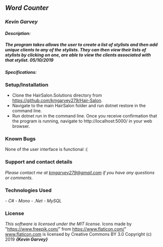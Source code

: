 ## _Word Counter_

### _***Kevin Garvey***_

#### _Description:_
##### _The program takes allows the user to create a list of stylists and then add unique clients to any of the stylists. They can then view their lists of stylists by clicking on one, are able to view the clients associated with that stylist. 05/10/2019_

#### _Specifications:_

### Setup/Installation
- Clone the HairSalon.Solutions directory from https://github.com/kmgarvey279/Hair-Salon.
- Navigate to the main HairSalon folder and run dotnet restore in the command line.
- Run dotnet run in the command line. Once you receive confirmation that the program is running, navigate to http://localhost:5000/ in your web browser.    

### Known Bugs
None of the user interface is functional :(
### Support and contact details

_Please contact me at kmgarvey279@gmail.com if you have any questions or comments._

### Technologies Used

_- C#_
_- Mono_
_- .Net_
_- MySQL_
### License

_This software is licensed under the MIT license._
Icons made by "https://www.freepik.com/" from https://www.flaticon.com/" 			 www.flaticon.com is licensed by Creative Commons BY 3.0
Copyright (c) 2019 **_{Kevin Garvey}_**
